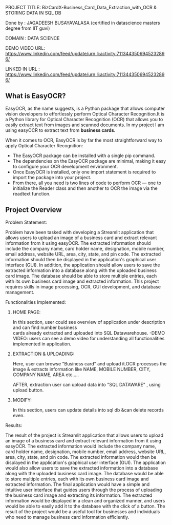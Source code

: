 
PROJECT TITLE:   BizCardX-Business_Card_Data_Extraction_with_OCR & STORING DATA IN SQL DB

Done by : JAGADEESH BUSAYAVALASA (certified in datascience masters degree from IIT guvi)

DOMAIN : DATA SCIENCE

DEMO VIDEO URL: https://www.linkedin.com/feed/update/urn:li:activity:7113443506945232896/

LINKED IN URL : https://www.linkedin.com/feed/update/urn:li:activity:7113443506945232896/


## What is EasyOCR?

   EasyOCR, as the name suggests, is a Python package that allows computer vision developers to effortlessly perform Optical Character Recognition.It is a Python library for Optical Character Recognition (OCR) that allows you to easily extract text from images and scanned documents. In my project I am using easyOCR to extract text from **business cards.**
   
   When it comes to OCR, EasyOCR is by far the most straightforward way to apply Optical Character Recognition:

   - The EasyOCR package can be installed with a single pip command.
   - The dependencies on the EasyOCR package are minimal, making it easy to configure your OCR development environment.
   - Once EasyOCR is installed, only one import statement is required to import the package into your project.
   - From there, all you need is two lines of code to perform OCR — one to initialize the Reader class and then another to OCR the image via the readtext function.

## Project Overview


Problem Statement: 

Problem have been tasked with developing a Streamlit application that allows users to
upload an image of a business card and extract relevant information from it using
easyOCR. The extracted information should include the company name, card holder
name, designation, mobile number, email address, website URL, area, city, state,
and pin code. The extracted information should then be displayed in the application's
graphical user interface (GUI).
In addition, the application should allow users to save the extracted information into
a database along with the uploaded business card image. The database should be
able to store multiple entries, each with its own business card image and extracted
information.
This project  requires skills in image processing, OCR, GUI development, and
database management. 

Functionalities Implemented:







1. HOME PAGE: 

   In this section, user could see overview of application under description and can find number business   
    cards already extracted and uploaded into SQL Datawarehouse. 
        -DEMO VIDEO: users can see a demo video for understanding all functionalities implemented in application.

2. EXTRACTION & UPLOADING:

    Here, user can browse "Business card"  and upload it.OCR processes the image & extracts information like NAME, MOBILE NUMBER, CITY, COMPANY NAME, AREA etc.....

    AFTER, extraction user can upload data into "SQL  DATAWARE" , using upload button.

 3. MODIFY:

     In this section, users can update details into sql db &can delete records even.


Results:

The result of the project is  Streamlit application that allows users to upload
an image of a business card and extract relevant information from it using easyOCR.
The extracted information would include the company name, card holder name,
designation, mobile number, email address, website URL, area, city, state, and pin
code. The extracted information would then be displayed in the application's
graphical user interface (GUI).
The application would also allow users to save the extracted information into a
database along with the uploaded business card image. The database would be able
to store multiple entries, each with its own business card image and extracted
information.
The final application would have a simple and intuitive user interface that guides
users through the process of uploading the business card image and extracting its
information. The extracted information would be displayed in a clean and organized
manner, and users would be able to easily add it to the database with the click of a
button.
 The result of the project would be a useful tool for businesses and individuals
who need to manage business card information efficiently.










   




